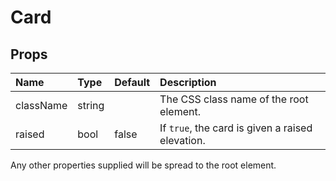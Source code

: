 Card
====



Props
-----

| Name | Type | Default | Description |
|:-----|:-----|:--------|:------------|
| className | string |  | The CSS class name of the root element. |
| raised | bool | false | If `true`, the card is given a raised elevation. |

Any other properties supplied will be spread to the root element.
